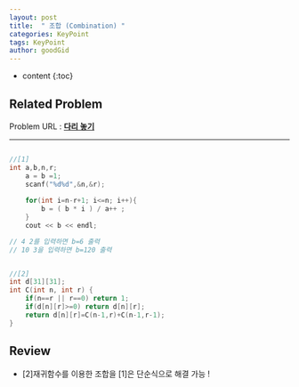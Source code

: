 ```yaml
---
layout: post
title:  " 조합 (Combination) "
categories: KeyPoint
tags: KeyPoint
author: goodGid
---
```

* content
{:toc}



## Related Problem

Problem URL : **[다리 놓기](https://www.acmicpc.net/problem/1010)**






---

``` cpp

//[1]
int a,b,n,r;
    a = b =1;
    scanf("%d%d",&n,&r);
    
    for(int i=n-r+1; i<=n; i++){
        b = ( b * i ) / a++ ;
    }
    cout << b << endl;

// 4 2를 입력하면 b=6 출력 
// 10 3을 입력하면 b=120 출력 


//[2]
int d[31][31];
int C(int n, int r) {
    if(n==r || r==0) return 1;
    if(d[n][r]>=0) return d[n][r];
    return d[n][r]=C(n-1,r)+C(n-1,r-1);
}


```


## Review

* [2]재귀함수를 이용한 조합을 [1]은 단순식으로 해결 가능 !

